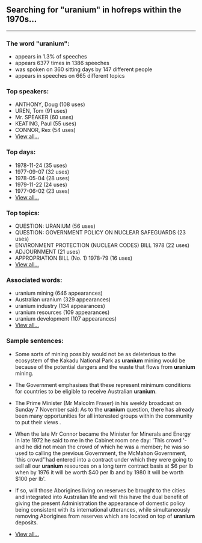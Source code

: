 
## Searching for "uranium" in hofreps within the 1970s...

----

### The word "uranium":

* appears in 1.3% of speeches
* appears 6377 times in 1386 speeches
* was spoken on 360 sitting days by 147 different people
* appears in speeches on 665 different topics

### Top speakers:

* ANTHONY, Doug (108 uses)
* UREN, Tom (91 uses)
* Mr. SPEAKER (60 uses)
* KEATING, Paul (55 uses)
* CONNOR, Rex (54 uses)
* [View all...](speakers.md)


### Top days:

* 1978-11-24 (35 uses)
* 1977-09-07 (32 uses)
* 1978-05-04 (28 uses)
* 1979-11-22 (24 uses)
* 1977-06-02 (23 uses)
* [View all...](days.md)


### Top topics:

* QUESTION: URANIUM (56 uses)
* QUESTION: GOVERNMENT POLICY ON NUCLEAR SAFEGUARDS (23 uses)
* ENVIRONMENT PROTECTION (NUCLEAR CODES) BILL 1978 (22 uses)
* ADJOURNMENT (21 uses)
* APPROPRIATION BILL (No. 1) 1978-79 (16 uses)
* [View all...](topics.md)


### Associated words:

* uranium mining (646 appearances)
* Australian uranium (329 appearances)
* uranium industry (134 appearances)
* uranium resources (109 appearances)
* uranium development (107 appearances)
* [View all...](collocations.md)


### Sample sentences:

* Some sorts of mining possibly would not be as deleterious to the ecosystem of the Kakadu National Park as **uranium** mining would be because of the potential dangers and the waste that flows from **uranium** mining.

* The Government emphasises that these represent minimum conditions for countries to be eligible to receive Australian **uranium**.

* The Prime Minister  (Mr Malcolm Fraser)  in his weekly broadcast on Sunday 7 November said: 
As to the **uranium** question, there has already been many opportunities for all interested groups within the community to put their views .

* When the late  Mr Connor  became the Minister for Minerals and Energy in late 1972 he said to me in the Cabinet room one day: 'This crowd '-and he did not mean the crowd of which he was a member; he was so used to calling the previous Government, the McMahon Government, 'this crowd''had entered into a contract under which they were going to sell all our **uranium** resources on a long term contract basis at $6 per lb when by 1976 it will be worth $40 per lb and by 1980 it will be worth $100 per lb'.

* If so, will those Aborigines living on reserves be brought to the cities and integrated into Australian life and will this have the dual benefit of giving the present Administration the appearance of domestic policy being consistent with its international utterances, while simultaneously removing Aborigines from reserves which are located on top of **uranium** deposits.

* [View all...](contexts.md)

